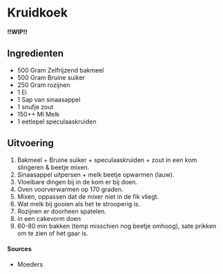 # Kruidkoek

__!!WIP!!__

## Ingredienten

* 500 Gram Zelfrijzend bakmeel
* 500 Gram Bruine suiker
* 250 Gram rozijnen
* 1 Ei
* 1 Sap van sinaasappel
* 1 snufje zout
* 150++ Ml Melk
* 1 eetlepel speculaaskruiden


## Uitvoering

1. Bakmeel + Bruine suiker + speculaaskruiden + zout in een kom slingeren & beetje mixen.
2. Sinaasappel uitpersen + melk beetje opwarmen (lauw).
3. Vloeibare dingen bij in de kom er bij doen.
4. Oven voorverwarmen op 170 graden.
5. Mixen, oppassen dat de mixer niet in de fik vliegt.
6. Wat melk bij gooien als het te strooperig is.
7. Rozijnen er doorheen spatelen.
8. in een cakevorm doen
9. 60-80 min bakken (temp misschien nog beetje omhoog), sate prikken om te zien of het gaar is.


#### Sources
- Moeders
